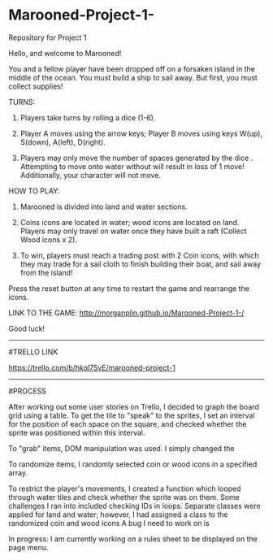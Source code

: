 # Marooned-Project-1-
Repository for Project 1

Hello, and welcome to Marooned!

You and a fellow player have been dropped off on a forsaken island in the middle of the ocean. You must build a ship to sail away. But first, you must collect supplies!

TURNS:

1) Players take turns by rolling a dice (1-6).

2) Player A moves using the arrow keys; Player B moves using keys W(up), S(down), A(left), D(right).

2) Players may only move the number of spaces generated by the dice . Attempting to move onto water without will result in loss of 1 move! Additionally, your character will not move.


HOW TO PLAY:

  1) Marooned is divided into land and water sections.

  2) Coins icons are located in water; wood icons are located on land. Players may only travel on water once they have built a raft (Collect Wood icons x 2).

  3) To win, players must reach a trading post with 2 Coin icons, with which they may trade for a sail cloth to finish building their boat, and sail away from the island!

Press the reset button at any time to restart the game and rearrange the icons.

LINK TO THE GAME: http://morganplin.github.io/Marooned-Project-1-/

Good luck!
_____________________________________________________________________________________________________________________

#TRELLO LINK

https://trello.com/b/hkql75vE/marooned-project-1
_____________________________________________________________________________________________________________________

#PROCESS

After working out some user stories on Trello, I decided to graph the board grid using a table. To get the tile to "speak" to the sprites, I set an interval for the position of each space on the square, and checked whether the sprite was positioned within this interval. 

To "grab" items, DOM manipulation was used. I simply changed the 

To randomize items, I randomly selected coin or wood icons in a specified array. 

To restrict the player's movements, I created a function which looped through water tiles and check whether the sprite was on them. Some challenges I ran into included checking IDs in loops. Separate classes were applied for land and water; however, I had assigned a class to the randomized coin and wood icons A bug I need to work on is 

In progress: I am currently working on a rules sheet to be displayed on the page menu. 



